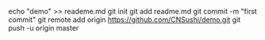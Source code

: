 echo "demo" >> reademe.md
git init
git add readme.md
git commit -m "first commit"
git remote add origin https://github.com/CNSushi/demo.git
git push -u origin master
